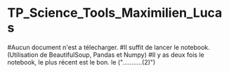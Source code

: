 # TP_Science_Tools_Maximilien_Lucas
#Aucun document n'est a télecharger. 
#Il suffit de lancer le notebook. (Utilisation de BeautifulSoup, Pandas et Numpy) 
#Il y as deux fois le notebook, le plus récent est le bon. le ("...........(2)") 
